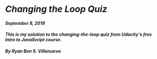 # _Changing the Loop Quiz_
#### _September 8, 2019_
#### _This is my solution to the changing-the-loop quiz from Udacity's free Intro to JavaScript course._
#### _By Ryan Ben S. Villanueva_